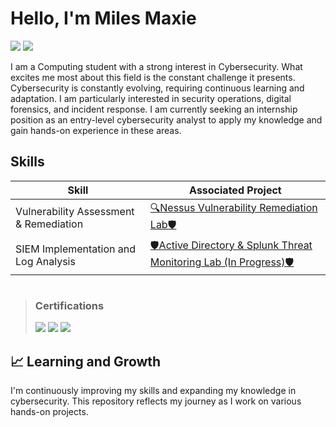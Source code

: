 # Hello, I'm Miles Maxie

<a href=""><img src="https://img.shields.io/badge/-LinkedIn-0072b1?&style=for-the-badge&logo=linkedin&logoColor=white" /></a>
<a href=""><img src="https://img.shields.io/badge/-Medium-12100E?&style=for-the-badge&logo=medium&logoColor=white" /></a>

I am a Computing student with a strong interest in Cybersecurity. What excites me most about this field is the constant challenge it presents. Cybersecurity is constantly evolving, requiring continuous learning and adaptation. I am particularly interested in security operations, digital forensics, and incident response. I am currently seeking an internship position as an entry-level cybersecurity analyst to apply my knowledge and gain hands-on experience in these areas.


## Skills

| Skill                                         | Associated Project         |
|-----------------------------------------------|----------------------------|
| Vulnerability Assessment & Remediation          | <a href="https://github.com/mylesmaxie0/Vulnerability-Assessment-Remediation-Lab/blob/main/README.md">🔍Nessus Vulnerability Remediation Lab🛡️</a>|
|  SIEM Implementation and Log Analysis      | <a href="https://github.com/mylesmaxie0/Active-Directory-Splunk-Security-Monitoring-Lab">🛡️Active Directory & Splunk Threat Monitoring Lab (In Progress)🛡️</a>|


#

> ### Certifications
> <img src="https://img.shields.io/badge/-Security%2B-FF0000?&style=for-the-badge&logo=CompTIA&logoColor=white" />
> <img src="https://img.shields.io/badge/-Network%2B-FF0000?&style=for-the-badge&logo=CompTIA&logoColor=white" />
> <img src="https://img.shields.io/badge/Azure%20Fundamentals (In Progress)-0078D4?style=for-the-badge&logo=Microsoft-Azure&logoColor=white" />




## 📈 Learning and Growth

I'm continuously improving my skills and expanding my knowledge in cybersecurity. This repository reflects my journey as I work on various hands-on projects. 




